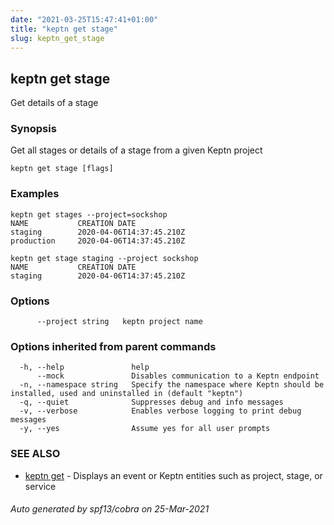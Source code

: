 ```yaml
---
date: "2021-03-25T15:47:41+01:00"
title: "keptn get stage"
slug: keptn_get_stage
---
```

## keptn get stage

Get details of a stage

### Synopsis

Get all stages or details of a stage from a given Keptn project

```
keptn get stage [flags]
```

### Examples

```
keptn get stages --project=sockshop
NAME           CREATION DATE                 
staging        2020-04-06T14:37:45.210Z
production     2020-04-06T14:37:45.210Z

keptn get stage staging --project sockshop
NAME           CREATION DATE                 
staging        2020-04-06T14:37:45.210Z

```

### Options

```
      --project string   keptn project name
```

### Options inherited from parent commands

```
  -h, --help               help
      --mock               Disables communication to a Keptn endpoint
  -n, --namespace string   Specify the namespace where Keptn should be installed, used and uninstalled in (default "keptn")
  -q, --quiet              Suppresses debug and info messages
  -v, --verbose            Enables verbose logging to print debug messages
  -y, --yes                Assume yes for all user prompts
```

### SEE ALSO

* [keptn get](../keptn_get/)	 - Displays an event or Keptn entities such as project, stage, or service

###### Auto generated by spf13/cobra on 25-Mar-2021
